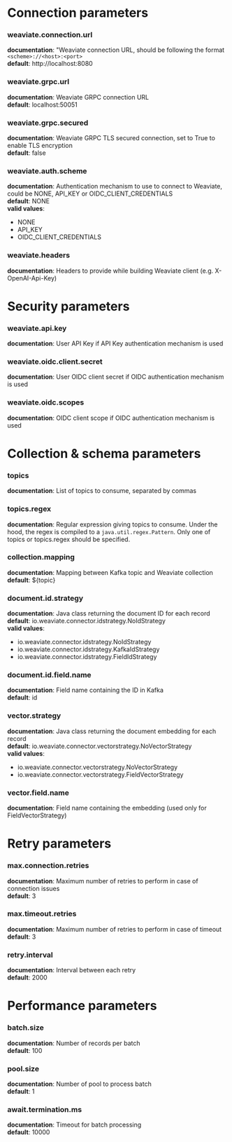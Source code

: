 # Connection parameters

### weaviate.connection.url     
**documentation**: "Weaviate connection URL, should be following the format `<scheme>://<host>:<port>`                       
**default**: http://localhost:8080

### weaviate.grpc.url           
**documentation**: Weaviate GRPC connection URL                                                                              
**default**: localhost:50051

### weaviate.grpc.secured       
**documentation**: Weaviate GRPC TLS secured connection, set to True to enable TLS encryption                                
**default**: false

### weaviate.auth.scheme        
**documentation**: Authentication mechanism to use to connect to Weaviate, could be NONE, API_KEY or OIDC_CLIENT_CREDENTIALS  
**default**: NONE  
**valid values**:  
- NONE  
- API_KEY  
- OIDC_CLIENT_CREDENTIALS  

### weaviate.headers
**documentation**: Headers to provide while building Weaviate client (e.g. X-OpenAI-Api-Key)

# Security parameters

### weaviate.api.key            
**documentation**: User API Key if API Key authentication mechanism is used                                                  

### weaviate.oidc.client.secret 
**documentation**: User OIDC client secret if OIDC authentication mechanism is used                                          

### weaviate.oidc.scopes        
**documentation**: OIDC client scope if OIDC authentication mechanism is used                                                

# Collection & schema parameters

### topics
**documentation**: List of topics to consume, separated by commas

### topics.regex
**documentation**: Regular expression giving topics to consume. Under the hood, the regex is compiled to a `java.util.regex.Pattern`. Only one of topics or topics.regex should be specified.

### collection.mapping          
**documentation**: Mapping between Kafka topic and Weaviate collection                                                       
**default**: ${topic}

### document.id.strategy        
**documentation**: Java class returning the document ID for each record                                                      
**default**: io.weaviate.connector.idstrategy.NoIdStrategy  
**valid values**:  
- io.weaviate.connector.idstrategy.NoIdStrategy
- io.weaviate.connector.idstrategy.KafkaIdStrategy
- io.weaviate.connector.idstrategy.FieldIdStrategy

### document.id.field.name      
**documentation**: Field name containing the ID in Kafka                                                                     
**default**: id

### vector.strategy             
**documentation**: Java class returning the document embedding for each record                                               
**default**: io.weaviate.connector.vectorstrategy.NoVectorStrategy  
**valid values**:  
- io.weaviate.connector.vectorstrategy.NoVectorStrategy
- io.weaviate.connector.vectorstrategy.FieldVectorStrategy

### vector.field.name           
**documentation**: Field name containing the embedding (used only for FieldVectorStrategy)                                   

# Retry parameters

### max.connection.retries
**documentation**: Maximum number of retries to perform in case of connection issues  
**default**: 3

### max.timeout.retries
**documentation**: Maximum number of retries to perform in case of timeout  
**default**: 3

### retry.interval
**documentation**: Interval between each retry  
**default**: 2000

# Performance parameters

### batch.size
**documentation**: Number of records per batch  
**default**: 100

### pool.size
**documentation**: Number of pool to process batch  
**default**: 1

### await.termination.ms
**documentation**: Timeout for batch processing  
**default**: 10000

